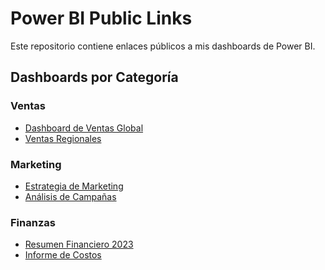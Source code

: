 # Power BI Public Links

Este repositorio contiene enlaces públicos a mis dashboards de Power BI.

## Dashboards por Categoría

### Ventas
- <a href="https://example-link-powerbi.com/sales-global" target="_blank">Dashboard de Ventas Global</a>
- <a href="https://example-link-powerbi.com/sales-regional" target="_blank">Ventas Regionales</a>

### Marketing
- <a href="https://example-link-powerbi.com/marketing-strategy" target="_blank">Estrategia de Marketing</a>
- <a href="https://example-link-powerbi.com/campaign-analysis" target="_blank">Análisis de Campañas</a>

### Finanzas
- <a href="https://example-link-powerbi.com/financial-summary-2023" target="_blank">Resumen Financiero 2023</a>
- <a href="https://example-link-powerbi.com/cost-report" target="_blank">Informe de Costos</a>
